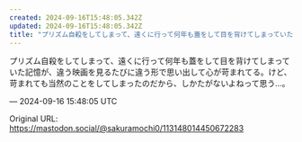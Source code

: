 ```yaml
---
created: 2024-09-16T15:48:05.342Z
updated: 2024-09-16T15:48:05.342Z
title: "プリズム自殺をしてしまって、遠くに行って何年も蓋をして目を背けてしまっていた記憶[...]"
---
```


<p>プリズム自殺をしてしまって、遠くに行って何年も蓋をして目を背けてしまっていた記憶が、違う映画を見るたびに違う形で思い出して心が苛まれてる。けど、苛まれても当然のことをしてしまったのだから、しかたがないよねって思う…。</p>

&mdash; 2024-09-16 15:48:05 UTC

Original URL: https://mastodon.social/@sakuramochi0/113148014450672283
